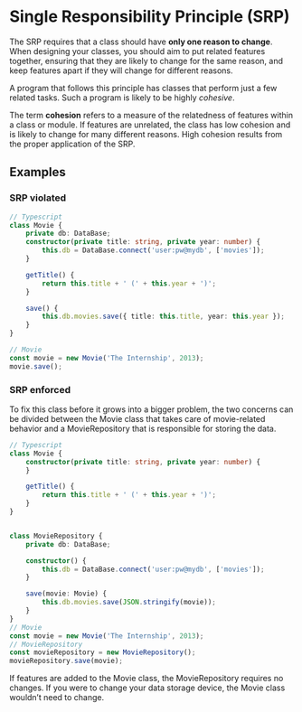 # Single Responsibility Principle (SRP)

The SRP requires that a class should have **only one reason to change**. When designing your classes, you should aim to put related features together, ensuring that they are likely to change for the same reason, and keep features apart if they will change for different reasons.

A program that follows this principle has classes that perform just a few related tasks. Such a program is likely to be highly *cohesive*.

The term **cohesion** refers to a measure of the relatedness of features within a class or module. If features are unrelated, the class has low cohesion and is likely to change for many different reasons. High cohesion results from the proper application of the SRP.

## Examples

### SRP violated

```Typescript
// Typescript
class Movie {
    private db: DataBase;
    constructor(private title: string, private year: number) {
        this.db = DataBase.connect('user:pw@mydb', ['movies']);
    }

    getTitle() {
        return this.title + ' (' + this.year + ')';
    }

    save() {
        this.db.movies.save({ title: this.title, year: this.year });
    }
}

// Movie
const movie = new Movie('The Internship', 2013);
movie.save();
```

### SRP enforced

To fix this class before it grows into a bigger problem, the two concerns can be divided between the Movie class that takes care of movie-related behavior and a MovieRepository that is responsible for storing the data.

```Typescript
// Typescript
class Movie {
    constructor(private title: string, private year: number) {
    }

    getTitle() {
        return this.title + ' (' + this.year + ')';
    }
}


class MovieRepository {
    private db: DataBase;

    constructor() {
        this.db = DataBase.connect('user:pw@mydb', ['movies']);
    }

    save(movie: Movie) {
        this.db.movies.save(JSON.stringify(movie));
    }
}
// Movie
const movie = new Movie('The Internship', 2013);
// MovieRepository
const movieRepository = new MovieRepository();
movieRepository.save(movie);
```

If features are added to the Movie class, the MovieRepository requires no changes. If you were to change your data storage device, the Movie class wouldn’t need to change.
